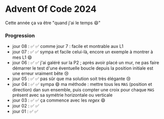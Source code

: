 # Advent Of Code 2024

Cette année ça va être "quand j'ai le temps :smile:"

### Progression

- jour 08 : ✅ ✅ comme jour 7 : facile et montrable aux L1 
- jour 07 : ✅ ✅ sympa et facile celui-là, encore un exemple à montrer à mes L1 :smile: 
- jour 06 : ✅ ✅ j'ai galéré sur la P2 ; après avoir placé un mur, ne pas faire démarrer le test d'une éventuelle boucle depuis la position initiale est une erreur vraiment bête :cry:
- jour 05 : ✅ ✅ pas sûr que ma solution soit très élégante :cry:
- jour 04 : ✅ ✅ sympa :smile: ma méthode : mettre tous les `MAS` (position et direction) dan sun ensemble, puis compter une croix pour chaque `MAS` présent avec sa symétrie horizontale ou verticale
- jour 03 : ✅ ✅ ça commence avec les _regex_ :smile:
- jour 02 : ✅ ✅
- jour 01 : ✅ ✅
